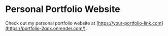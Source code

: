 # Personal Portfolio Website

Check out my personal portfolio website at [https://your-portfolio-link.com](https://portfolio-2qdx.onrender.com/).
